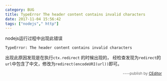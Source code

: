 ```yaml
---
category: BUG
title: TypeError The header content contains invalid characters
date: 2017-11-04 15:56:42
tags: ["nodejs"," http"]
---
```


nodejs运行过程中出现此错误

```
TypeError: The header content contains invalid characters
```

出现此原因发现是在执行`ctx.redirect` 的时候出现的，
经检查发现为`redirect`的`url`中包含了中文，修改为`redirect(encodeURI(url))`即可。
<div style="text-align:right;font-size:12px;color:#666;">----publish by <a href="http://ceditor.alibt.top" target="_blank">CEditor</a></div>